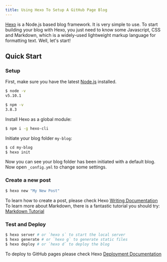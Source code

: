 ```yaml
---
title: Using Hexo To Setup A GitHub Page Blog 
---
```

[Hexo](https://hexo.io/) is a Node.js based blog framework. It is very simple to use. To start building your blog with Hexo, you just need to know some Javascript, CSS and Markdown, which is a widely-used lightweight markup language for formatting text. Well, let's start!

## Quick Start

### Setup

First, make sure you have the latest [Node.js](https://nodejs.org) installed.  

``` bash
$ node -v
v5.10.1

$ npm -v
3.8.3
```

Install Hexo as a global module:

``` bash
$ npm i -g hexo-cli
```

Initiate your blog folder `my-blog`:

``` bash
$ cd my-blog
$ hexo init
```

Now you can see your blog folder has been initiated with a default blog.  
Now open `_config.yml` to change some settings.

### Create a new post

``` bash
$ hexo new "My New Post"
```

To learn how to create a post, please check Hexo [Writing Documentation](https://hexo.io/docs/writing.html)  
To learn more about Markdown, there is a fantastic tutorial you should try: [Markdown Tutorial](http://www.markdowntutorial.com/)

### Test and Deploy

``` bash
$ hexo server # or `hexo s` to start the local server
$ hexo generate # or `hexo g` to generate static files
$ hexo deploy # or `hexo d` to deploy the blog
```

To deploy to GitHub pages please check Hexo [Deployment Documentation](https://hexo.io/docs/deployment.html)

